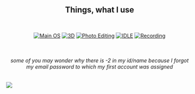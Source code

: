 <!-- This was inspired by https://github.com/Akascape -->
<!-- KACPER OS image was created using the "Minecraft Title Generator" plugin for Blockbench by Ewan Howell > https://www.youtube.com/@EwanHowell -->
<!-- The font used in KACPER OS image is owned by Mine-imator-->
<!-- ![logo](image.png) -->
<br> <h2 align="center">Things, what I use</h2>
<br> <p align="center"> 
[![Main OS](https://img.shields.io/badge/OS-Windows_10-informational?style=flat&logo=Microsoft&logoColor=blue&color=1bdce3)](https://pl.wikipedia.org/wiki/Windows_10)
[![3D](https://img.shields.io/badge/VFX/3D-Blender-informational?style=flat&logo=blender&logoColor=orange&color=f86604)](https://www.blender.org/)
[![Photo Editing](https://img.shields.io/badge/Photo-Gimp-informational?style=flat&logo=gimp&color=2bbc8a)](https://www.gimp.org/)
[![IDLE](https://img.shields.io/badge/IDLE-VS_Code-informational?style=flat&logo=VisualStudioCode&logoColor=lightblue&color=blue)](https://code.visualstudio.com/)
[![Recording](https://img.shields.io/badge/Recording-OBS-informational?style=flat&logo=OBSStudio&color=0024ff)](https://obsproject.com/)
</p><br>
<h6 align="center">some of you may wonder why there is -2 in my id/name because I forgot my email password to which my first account was assigned</h6>
<img align="center" src="https://github-readme-stats.vercel.app/api?username=KacperOS-2&theme=github_dark">
